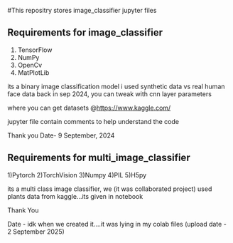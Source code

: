 #This repositry stores image_classifier jupyter files

## Requirements for image_classifier
1) TensorFlow
2) NumPy
3) OpenCv
4) MatPlotLib


its a binary image classification model i used synthetic data vs real human face data back in sep 2024, you can tweak with cnn layer parameters

where you can get datasets 
@https://www.kaggle.com/

jupyter file contain comments to help understand the code

Thank you
Date- 9 September, 2024


## Requirements for multi_image_classifier
1)Pytorch
2)TorchVision
3)Numpy
4)PIL
5)H5py

its a multi class image classifier, we (it was collaborated project) used plants data from kaggle...its given in notebook

Thank You

Date - idk when we created it....it was lying in my colab files (upload date - 2 September 2025)
